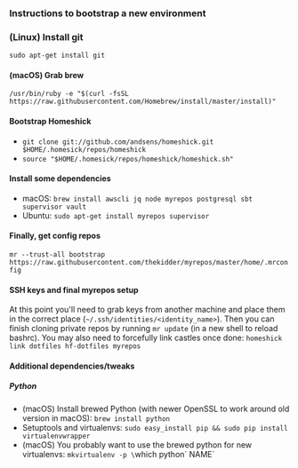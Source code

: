 ### Instructions to bootstrap a new environment

### (Linux) Install git

`sudo apt-get install git`

#### (macOS) Grab brew

`/usr/bin/ruby -e "$(curl -fsSL https://raw.githubusercontent.com/Homebrew/install/master/install)"`

#### Bootstrap Homeshick

* `git clone git://github.com/andsens/homeshick.git $HOME/.homesick/repos/homeshick`
* `source "$HOME/.homesick/repos/homeshick/homeshick.sh"`

#### Install some dependencies

* macOS: `brew install awscli jq node myrepos postgresql sbt supervisor vault`
* Ubuntu: `sudo apt-get install myrepos supervisor`

#### Finally, get config repos

`mr --trust-all bootstrap https://raw.githubusercontent.com/thekidder/myrepos/master/home/.mrconfig`

#### SSH keys and final myrepos setup

At this point you'll need to grab keys from another machine and place them in the correct place (`~/.ssh/identities/<identity_name>`). Then you can finish cloning private repos by running `mr update` (in a new shell to reload bashrc). You may also need to forcefully link castles once done: `homeshick link dotfiles hf-dotfiles myrepos`

#### Additional dependencies/tweaks

##### Python

* (macOS) Install brewed Python (with newer OpenSSL to work around old version in macOS): `brew install python`
* Setuptools and virtualenvs: `sudo easy_install pip && sudo pip install virtualenvwrapper`
* (macOS) You probably want to use the brewed python for new virtualenvs: `mkvirtualenv -p \`which python\` NAME`

